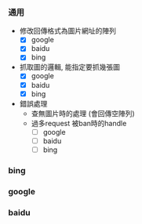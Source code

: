 ### 通用
- 修改回傳格式為圖片網址的陣列
    - [x] google
    - [x] baidu
    - [x] bing
- 抓取圖的邏輯, 能指定要抓幾張圖
    - [x] google
    - [x] baidu
    - [x] bing
- 錯誤處理
    + 查無圖片時的處理 (會回傳空陣列)
    + 過多request 被ban時的handle
        - [ ] google
        - [ ] baidu
        - [ ] bing

### bing


### google


### baidu
